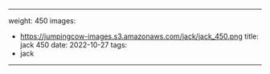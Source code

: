 
---
weight: 450
images:
- https://jumpingcow-images.s3.amazonaws.com/jack/jack_450.png
title: jack 450
date: 2022-10-27
tags:
- jack
---
